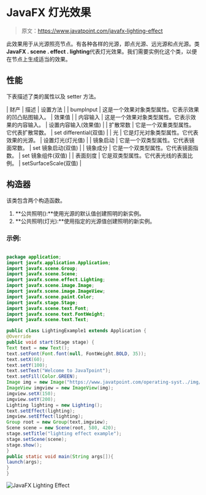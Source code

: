 # JavaFX 灯光效果

> 原文：<https://www.javatpoint.com/javafx-lighting-effect>

此效果用于从光源照亮节点。有各种各样的光源，即点光源、远光源和点光源。类**JavaFX . scene . effect . lighting**代表灯光效果。我们需要实例化这个类，以便在节点上生成适当的效果。

## 性能

下表描述了类的属性以及 setter 方法。

| 财产 | 描述 | 设置方法 |
| bumpInput | 这是一个效果对象类型属性。它表示效果的凹凸贴图输入。 | 效果值 |
| 内容输入 | 这是一个效果对象类型属性。它表示效果的内容输入。 | 设置内容输入(效果值) |
| 扩散常数 | 它是一个双重类型属性。它代表扩散常数。 | set differential(双值) |
| 光 | 它是灯光对象类型属性。它代表效果的光源。 | 设置灯光(灯光值) |
| 镜象启动 | 它是一个双类型属性。它代表镜面常数。 | set 镜象启动(双值) |
| 镜象成分 | 它是一个双类型属性。它代表镜面指数。 | set 镜象组件(双值) |
| 表面刻度 | 它是双类型属性。它代表光线的表面比例。 | setSurfaceScale(双值) |

## 构造器

该类包含两个构造函数。

1.  **公共照明():**使用光源的默认值创建照明的新实例。
2.  **公共照明(灯光):**使用指定的光源值创建照明的新实例。

### 示例:

```java

package application;
import javafx.application.Application; 
import javafx.scene.Group; 
import javafx.scene.Scene; 
import javafx.scene.effect.Lighting;
import javafx.scene.image.Image;
import javafx.scene.image.ImageView;
import javafx.scene.paint.Color; 
import javafx.stage.Stage; 
import javafx.scene.text.Font; 
import javafx.scene.text.FontWeight; 
import javafx.scene.text.Text; 

public class LightingExample1 extends Application { 
@Override
public void start(Stage stage) {  
Text text = new Text();       
text.setFont(Font.font(null, FontWeight.BOLD, 35));        
text.setX(60); 
text.setY(100); 
text.setText("Welcome to JavaTpoint");        
text.setFill(Color.GREEN);   
Image img = new Image("https://www.javatpoint.com/operating-syst../img/operating-system-tutorial.png");
ImageView imgview = new ImageView(img);
imgview.setX(150);
imgview.setY(200);
Lighting lighting = new Lighting(); 
text.setEffect(lighting);       
imgview.setEffect(lighting); 
Group root = new Group(text,imgview);   
Scene scene = new Scene(root, 580, 420);  
stage.setTitle("lighting effect example");  
stage.setScene(scene);
stage.show();         
} 
public static void main(String args[]){ 
launch(args); 
} 
}

```

![JavaFX Lighting Effect](../img/c414076aac481ce6908b8b2bc27a96d3.png)